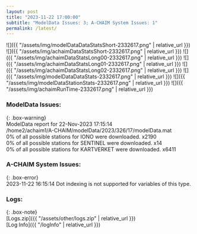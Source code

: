 ```yaml
---
layout: post
title: "2023-11-22 17:00:00"
subtitle: "ModelData Issues: 3; A-CHAIM System Issues: 1"
permalink: /latest/
---
```


![]({{ "/assets/img/modelDataDataStatsShort-2332617.png" | relative_url }})
![]({{ "/assets/img/achaimDataStatsShort-2332617.png" | relative_url }})
![]({{ "/assets/img/achaimDataStatsLong00-2332617.png" | relative_url }})
![]({{ "/assets/img/achaimDataStatsLong01-2332617.png" | relative_url }})
![]({{ "/assets/img/achaimDataStatsLong02-2332617.png" | relative_url }})
![]({{ "/assets/img/modelDataDataStats-2332617.png" | relative_url }})
![]({{ "/assets/img/modelDataStationStats-2332617.png" | relative_url }})
![]({{ "/assets/img/achaimRunTime-2332617.png" | relative_url }})


### ModelData Issues:  
  
{: .box-warning}  
 ModelData report for 22-Nov-2023 17:15:14   
 /home2/achaim1/A-CHAIM/modelData/2023/326/17/modelData.mat   
 0% of all possible stations for IONO were downloaded. x2190   
 0% of all possible stations for SENTINEL were downloaded. x14   
 0% of all possible stations for KARTVERKET were downloaded. x6411   
  
### A-CHAIM System Issues:  
  
{: .box-error}  
2023-11-22 16:15:14 Dot indexing is not supported for variables of this type.  

### Logs:  
  
{: .box-note}  
[Logs.zip]({{ "/assets/other/logs.zip" | relative_url }})  
[Log Info]({{ "/logInfo" | relative_url }})  
